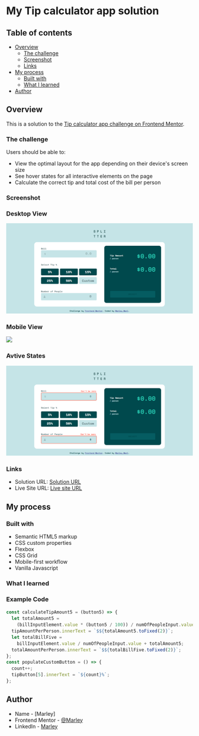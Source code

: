 # My Tip calculator app solution

## Table of contents

- [Overview](#overview)
  - [The challenge](#the-challenge)
  - [Screenshot](#screenshot)
  - [Links](#links)
- [My process](#my-process)
  - [Built with](#built-with)
  - [What I learned](#what-i-learned)
- [Author](#author)

## Overview

This is a solution to the [Tip calculator app challenge on Frontend Mentor](https://www.frontendmentor.io/challenges/tip-calculator-app-ugJNGbJUX).

### The challenge

Users should be able to:

- View the optimal layout for the app depending on their device's screen size
- See hover states for all interactive elements on the page
- Calculate the correct tip and total cost of the bill per person

### Screenshot

### Desktop View

![](./screenshot.png)

### Mobile View

![](./screenshotmobile.png)

### Avtive States

![](./active-states.png)

### Links

- Solution URL: [Solution URL](https://github.com/Marley-Semende/tip-calculator-app)
- Live Site URL: [Live site URL]()

## My process

### Built with

- Semantic HTML5 markup
- CSS custom properties
- Flexbox
- CSS Grid
- Mobile-first workflow
- Vanilla Javascript

### What I learned

### Example Code

```javascript
const calculateTipAmount5 = (button5) => {
  let totalAmount5 =
    (billInputElement.value * (button5 / 100)) / numOfPeopleInput.value;
  tipAmountPerPerson.innerText = `$${totalAmount5.toFixed(2)}`;
  let totalBillFive =
    billInputElement.value / numOfPeopleInput.value + totalAmount5;
  totalAmountPerPerson.innerText = `$${totalBillFive.toFixed(2)}`;
};
const populateCustomButton = () => {
  count++;
  tipButton[5].innerText = `${count}%`;
};
```

## Author

- Name - [Marley]
- Frontend Mentor - [@Marley](https://www.frontendmentor.io/profile/Marley-Semende)
- LinkedIn - [Marley](https://www.linkedin.com/in/marley-semende-web-dev/)

